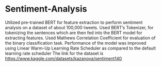 # Sentiment-Analysis
Utilized pre-trained BERT for feature extraction to perform sentiment analysis on a dataset of about 100,000 tweets.
Used BERT’s Tokenizer, for tokenizing the sentences which are then fed into the BERT model for extracting features.
Used Mathews Correlation Coefficient for evaluation of the binary classification task. 
Performance of the model was improved using Linear Warm-Up Learning Rate Scheduler as compared to the default learning rate scheduler
The link for the dataset is https://www.kaggle.com/datasets/kazanova/sentiment140
